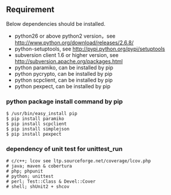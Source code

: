 ## Requirement

Below dependencies should be installed.
* python26 or above python2 version，see http://www.python.org/download/releases/2.6.8/
* python-setuptools, see http://pypi.python.org/pypi/setuptools
* subversion client 1.6 or higher version, see http://subversion.apache.org/packages.html
* python paramiko, can be installed by pip
* python pycrypto, can be installed by pip
* python scpclient, can be installed by pip
* python pexpect, can be installed by pip


### python package install command by pip
    $ /usr/bin/easy_install pip
    $ pip install paramiko
    $ pip install scpclient
    $ pip install simplejson
    $ pip install pexpect

### dependency of unit test for unittest_run
    # c/c++; lcov see ltp.sourceforge.net/coverage/lcov.php
    # java; maven & cobertura
    # php; phpunit
    # python; unittest
    # perl; Test::Class & Devel::Cover
    # shell; shUnit2 + shcov
    
